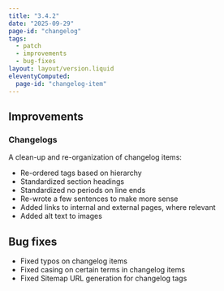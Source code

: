 ```yaml
---
title: "3.4.2"
date: "2025-09-29"
page-id: "changelog"
tags: 
  - patch
  - improvements
  - bug-fixes
layout: layout/version.liquid
eleventyComputed:
  page-id: "changelog-item"
---
```

## Improvements
### Changelogs
A clean-up and re-organization of changelog items:
- Re-ordered tags based on hierarchy
- Standardized section headings
- Standardized no periods on line ends
- Re-wrote a few sentences to make more sense
- Added links to internal and external pages, where relevant
- Added alt text to images

## Bug fixes
- Fixed typos on changelog items
- Fixed casing on certain terms in changelog items
- Fixed Sitemap URL generation for changelog tags